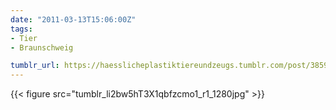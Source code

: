 ```yaml
---
date: "2011-03-13T15:06:00Z"
tags:
- Tier
- Braunschweig

tumblr_url: https://haesslicheplastiktiereundzeugs.tumblr.com/post/3859722059
---
```

{{< figure src="tumblr_li2bw5hT3X1qbfzcmo1_r1_1280jpg" >}} 
